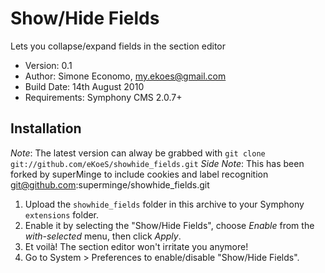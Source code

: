 # Show/Hide Fields

Lets you collapse/expand fields in the section editor

- Version: 0.1
- Author: Simone Economo, my.ekoes@gmail.com
- Build Date: 14th August 2010
- Requirements: Symphony CMS 2.0.7+

## Installation

_Note_: The latest version can alway be grabbed with `git clone git://github.com/eKoeS/showhide_fields.git`
_Side Note_: This has been forked by superMinge to include cookies and label recognition git@github.com:superminge/showhide_fields.git

1. Upload the `showhide_fields` folder in this archive to your Symphony `extensions` folder.
2. Enable it by selecting the "Show/Hide Fields", choose _Enable_ from the _with-selected_ menu, then click _Apply_.
3. Et voilà! The section editor won't irritate you anymore!
4. Go to System > Preferences to enable/disable "Show/Hide Fields".
